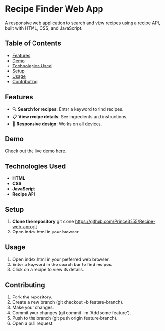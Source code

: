 # Recipe Finder Web App

A responsive web application to search and view recipes using a recipe API, built with HTML, CSS, and JavaScript.

## Table of Contents

- [Features](#features)
- [Demo](#demo)
- [Technologies Used](#technologies-used)
- [Setup](#setup)
- [Usage](#usage)
- [Contributing](#contributing)

## Features

- 🔍 **Search for recipes**: Enter a keyword to find recipes.
- 📋 **View recipe details**: See ingredients and instructions.
- 📱 **Responsive design**: Works on all devices.

## Demo

Check out the live demo [here](https://prince3255.github.io/Recipe-web-app/).

## Technologies Used

- **HTML**
- **CSS**
- **JavaScript**
- **Recipe API**

## Setup

1. **Clone the repository**
   git clone https://github.com/Prince3255/Recipe-web-app.git
2. Open index.html in your browser   

## Usage

1. Open index.html in your preferred web browser.
2. Enter a keyword in the search bar to find recipes.
3. Click on a recipe to view its details.

## Contributing

1. Fork the repository.
2. Create a new branch (git checkout -b feature-branch).
3. Make your changes.
4. Commit your changes (git commit -m 'Add some feature').
5. Push to the branch (git push origin feature-branch).
6. Open a pull request.   
